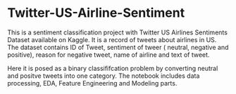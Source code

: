 # Twitter-US-Airline-Sentiment

This is a sentiment classification project with Twitter US Airlines Sentiments Dataset available on Kaggle. It is a record of tweets about airlines in US. The dataset contains ID of Tweet, sentiment of tweer ( neutral, negative and positive), reason for negative tweet, name of airline and text of tweet. 

Here it is posed as a binary classififcation problem by converting neutral and positve tweets into one category. The notebook includes data processing, EDA, Feature Engineering and Modeling parts.
